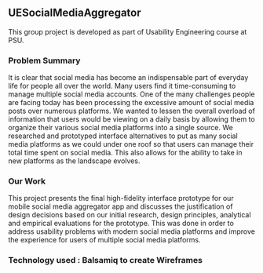 ## UESocialMediaAggregator

This group project is developed as part of Usability Engineering course at PSU.

### Problem Summary

It is clear that social media has become an indispensable part of everyday life for people all over the world. Many users find it time-consuming to manage multiple social media accounts. One of the many challenges people are facing today has been processing the excessive amount of social media posts over numerous platforms. We wanted to lessen the overall overload of information that users would be viewing on a daily basis by allowing them to organize their various social media platforms into a single source. We researched and prototyped interface alternatives to put as many social media platforms as we could under one roof so that users can manage their total time spent on social media. This also allows for the ability to take in new platforms as the landscape evolves.

### Our Work

This project presents the final high-fidelity interface prototype for our mobile social media aggregator app and discusses the justification of design decisions based on our initial research, design principles, analytical and empirical evaluations for the prototype. This was done in order to address usability problems with modern social media platforms and improve the experience for users of multiple social media platforms.

### Technology used : Balsamiq to create Wireframes
